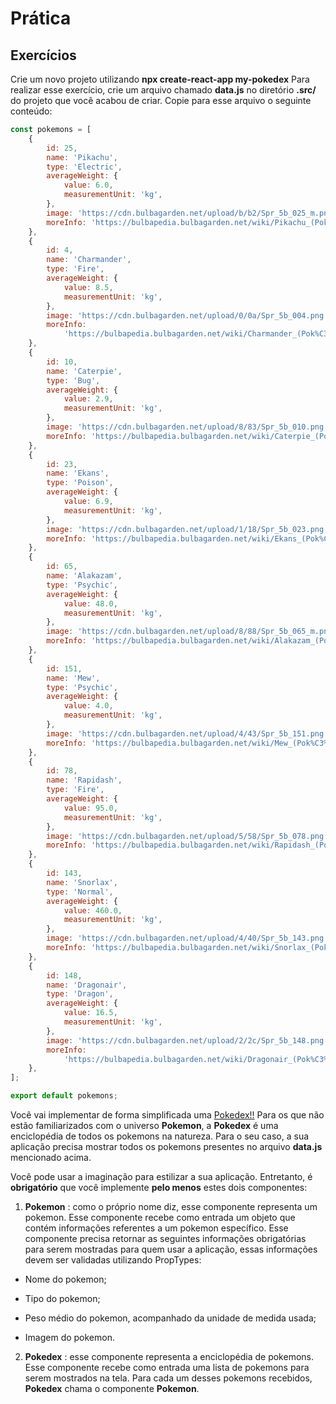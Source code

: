# Prática

## Exercícios

Crie um novo projeto utilizando **npx create-react-app my-pokedex**
Para realizar esse exercício, crie um arquivo chamado **data.js** no diretório **.src/** do projeto que você acabou de criar. Copie para esse arquivo o seguinte conteúdo:

```javascript
const pokemons = [
	{
		id: 25,
		name: 'Pikachu',
		type: 'Electric',
		averageWeight: {
			value: 6.0,
			measurementUnit: 'kg',
		},
		image: 'https://cdn.bulbagarden.net/upload/b/b2/Spr_5b_025_m.png',
		moreInfo: 'https://bulbapedia.bulbagarden.net/wiki/Pikachu_(Pok%C3%A9mon)',
	},
	{
		id: 4,
		name: 'Charmander',
		type: 'Fire',
		averageWeight: {
			value: 8.5,
			measurementUnit: 'kg',
		},
		image: 'https://cdn.bulbagarden.net/upload/0/0a/Spr_5b_004.png',
		moreInfo:
			'https://bulbapedia.bulbagarden.net/wiki/Charmander_(Pok%C3%A9mon)',
	},
	{
		id: 10,
		name: 'Caterpie',
		type: 'Bug',
		averageWeight: {
			value: 2.9,
			measurementUnit: 'kg',
		},
		image: 'https://cdn.bulbagarden.net/upload/8/83/Spr_5b_010.png',
		moreInfo: 'https://bulbapedia.bulbagarden.net/wiki/Caterpie_(Pok%C3%A9mon)',
	},
	{
		id: 23,
		name: 'Ekans',
		type: 'Poison',
		averageWeight: {
			value: 6.9,
			measurementUnit: 'kg',
		},
		image: 'https://cdn.bulbagarden.net/upload/1/18/Spr_5b_023.png',
		moreInfo: 'https://bulbapedia.bulbagarden.net/wiki/Ekans_(Pok%C3%A9mon)',
	},
	{
		id: 65,
		name: 'Alakazam',
		type: 'Psychic',
		averageWeight: {
			value: 48.0,
			measurementUnit: 'kg',
		},
		image: 'https://cdn.bulbagarden.net/upload/8/88/Spr_5b_065_m.png',
		moreInfo: 'https://bulbapedia.bulbagarden.net/wiki/Alakazam_(Pok%C3%A9mon)',
	},
	{
		id: 151,
		name: 'Mew',
		type: 'Psychic',
		averageWeight: {
			value: 4.0,
			measurementUnit: 'kg',
		},
		image: 'https://cdn.bulbagarden.net/upload/4/43/Spr_5b_151.png',
		moreInfo: 'https://bulbapedia.bulbagarden.net/wiki/Mew_(Pok%C3%A9mon)',
	},
	{
		id: 78,
		name: 'Rapidash',
		type: 'Fire',
		averageWeight: {
			value: 95.0,
			measurementUnit: 'kg',
		},
		image: 'https://cdn.bulbagarden.net/upload/5/58/Spr_5b_078.png',
		moreInfo: 'https://bulbapedia.bulbagarden.net/wiki/Rapidash_(Pok%C3%A9mon)',
	},
	{
		id: 143,
		name: 'Snorlax',
		type: 'Normal',
		averageWeight: {
			value: 460.0,
			measurementUnit: 'kg',
		},
		image: 'https://cdn.bulbagarden.net/upload/4/40/Spr_5b_143.png',
		moreInfo: 'https://bulbapedia.bulbagarden.net/wiki/Snorlax_(Pok%C3%A9mon)',
	},
	{
		id: 148,
		name: 'Dragonair',
		type: 'Dragon',
		averageWeight: {
			value: 16.5,
			measurementUnit: 'kg',
		},
		image: 'https://cdn.bulbagarden.net/upload/2/2c/Spr_5b_148.png',
		moreInfo:
			'https://bulbapedia.bulbagarden.net/wiki/Dragonair_(Pok%C3%A9mon)',
	},
];

export default pokemons;
```

Você vai implementar de forma simplificada uma [Pokedex!!](https://bulbapedia.bulbagarden.net/wiki/Pok%C3%A9dex) Para os que não estão familiarizados com o universo **Pokemon**, a **Pokedex** é uma enciclopédia de todos os pokemons na natureza. Para o seu caso, a sua aplicação precisa mostrar todos os pokemons presentes no arquivo **data.js** mencionado acima.

Você pode usar a imaginação para estilizar a sua aplicação. Entretanto, é **obrigatório** que você implemente **pelo menos** estes dois componentes:

1. **Pokemon** : como o próprio nome diz, esse componente representa um pokemon. Esse componente recebe como entrada um objeto que contém informações referentes a um pokemon específico. Esse componente precisa retornar as seguintes informações obrigatórias para serem mostradas para quem usar a aplicação, essas informações devem ser validadas utilizando PropTypes:

- Nome do pokemon;

- Tipo do pokemon;

- Peso médio do pokemon, acompanhado da unidade de medida usada;

- Imagem do pokemon.

2. **Pokedex** : esse componente representa a enciclopédia de pokemons. Esse componente recebe como entrada uma lista de pokemons para serem mostrados na tela. Para cada um desses pokemons recebidos, **Pokedex** chama o componente **Pokemon**.
